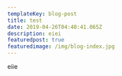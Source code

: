 ```yaml
---
templateKey: blog-post
title: test
date: 2019-04-26T04:40:41.065Z
description: eiei
featuredpost: true
featuredimage: /img/blog-index.jpg
---
```

eiie
